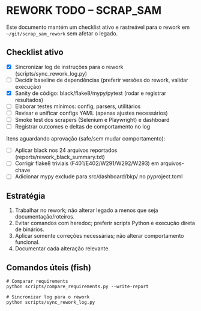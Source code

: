 # REWORK TODO – SCRAP_SAM

Este documento mantém um checklist ativo e rastreável para o rework em `~/git/scrap_sam_rework` sem afetar o legado.

## Checklist ativo

- [x] Sincronizar log de instruções para o rework (scripts/sync_rework_log.py)
- [ ] Decidir baseline de dependências (preferir versões do rework, validar execução)
- [x] Sanity de código: black/flake8/mypy/pytest (rodar e registrar resultados)
- [ ] Elaborar testes mínimos: config, parsers, utilitários
- [ ] Revisar e unificar configs YAML (apenas ajustes necessários)
- [ ] Smoke test dos scrapers (Selenium e Playwright) e dashboard
- [ ] Registrar outcomes e deltas de comportamento no log

Itens aguardando aprovação (safe/sem mudar comportamento):
- [ ] Aplicar black nos 24 arquivos reportados (reports/rework_black_summary.txt)
- [ ] Corrigir flake8 triviais (F401/E402/W291/W292/W293) em arquivos-chave
- [ ] Adicionar mypy exclude para src/dashboard/bkp/ no pyproject.toml

## Estratégia

1. Trabalhar no rework; não alterar legado a menos que seja documentação/roteiros.
2. Evitar comandos com heredoc; preferir scripts Python e execução direta de binários.
3. Aplicar somente correções necessárias; não alterar comportamento funcional.
4. Documentar cada alteração relevante.

## Comandos úteis (fish)

```fish
# Comparar requirements
python scripts/compare_requirements.py --write-report

# Sincronizar log para o rework
python scripts/sync_rework_log.py
```
